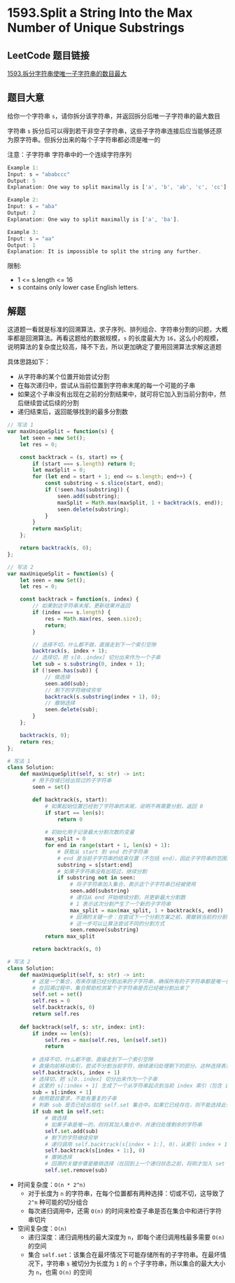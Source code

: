 # 1593.Split a String Into the Max Number of Unique Substrings

## LeetCode 题目链接

[1593.拆分字符串使唯一子字符串的数目最大](https://leetcode.cn/problems/split-a-string-into-the-max-number-of-unique-substrings/)

## 题目大意

给你一个字符串 `s`，请你拆分该字符串，并返回拆分后唯一子字符串的最大数目

字符串 `s` 拆分后可以得到若干非空子字符串，这些子字符串连接后应当能够还原为原字符串。但拆分出来的每个子字符串都必须是唯一的 

注意：子字符串 字符串中的一个连续字符序列

```js
Example 1:
Input: s = "ababccc"
Output: 5
Explanation: One way to split maximally is ['a', 'b', 'ab', 'c', 'cc']. Splitting like ['a', 'b', 'a', 'b', 'c', 'cc'] is not valid as you have 'a' and 'b' multiple times.

Example 2:
Input: s = "aba"
Output: 2
Explanation: One way to split maximally is ['a', 'ba'].

Example 3:
Input: s = "aa"
Output: 1
Explanation: It is impossible to split the string any further.
```

限制:
- 1 <= s.length <= 16
- s contains only lower case English letters.

## 解题

这道题一看就是标准的回溯算法，求子序列、排列组合、字符串分割的问题，大概率都是回溯算法。再看这题给的数据规模，`s` 的长度最大为 `16`，这么小的规模，说明算法的复杂度比较高，降不下去，所以更加确定了要用回溯算法求解这道题

具体思路如下：
- 从字符串的某个位置开始尝试分割
- 在每次递归中，尝试从当前位置到字符串末尾的每一个可能的子串
- 如果这个子串没有出现在之前的分割结果中，就可将它加入到当前分割中，然后继续尝试后续的分割
- 递归结束后，返回能够找到的最多分割数

```js
// 写法 1
var maxUniqueSplit = function(s) {
    let seen = new Set();
    let res = 0;

    const backtrack = (s, start) => {
        if (start === s.length) return 0;
        let maxSplit = 0;
        for (let end = start + 1; end <= s.length; end++) {
            const substring = s.slice(start, end);
            if (!seen.has(substring)) {
                seen.add(substring);
                maxSplit = Math.max(maxSplit, 1 + backtrack(s, end));
                seen.delete(substring);
            }
        }
        return maxSplit;
    };

    return backtrack(s, 0);
};

// 写法 2
var maxUniqueSplit = function(s) {
    let seen = new Set();
    let res = 0;

    const backtrack = function(s, index) {
        // 如果到达字符串末尾，更新结果并返回
        if (index === s.length) {
            res = Math.max(res, seen.size);
            return;
        }

        // 选择不切，什么都不做，直接走到下一个索引空隙
        backtrack(s, index + 1);
        // 选择切，把 s[0..index] 切分出来作为一个子串
        let sub = s.substring(0, index + 1);
        if (!seen.has(sub)) {
            // 做选择
            seen.add(sub);
            // 剩下的字符继续穷举
            backtrack(s.substring(index + 1), 0);
            // 撤销选择
            seen.delete(sub);
        }
    };

    backtrack(s, 0);
    return res;
};
```
```python
# 写法 1
class Solution:
    def maxUniqueSplit(self, s: str) -> int:
        # 用于存储已经出现过的子字符串
        seen = set()

        def backtrack(s, start):
            # 如果起始位置已经到了字符串的末尾，说明不再需要分割，返回 0
            if start == len(s):
                return 0
            
            # 初始化用于记录最大分割次数的变量
            max_split = 0
            for end in range(start + 1, len(s) + 1):
                # 获取从 start 到 end 的子字符串
                # end 是当前子字符串的结束位置（不包括 end），因此子字符串的范围是 s[start:end]
                substring = s[start:end]
                # 如果子字符串没有出现过，继续分割
                if substring not in seen:
                    # 将子字符串加入集合，表示这个子字符串已经被使用
                    seen.add(substring)
                    # 递归从 end 开始继续分割，并更新最大分割数
                    # 1 表示这次分割产生了一个新的子字符串
                    max_split = max(max_split, 1 + backtrack(s, end))
                    # 回溯的关键一步：在尝试下一个分割方案之前，需撤销当前的分割状态，即从 seen 集合中移除刚才加入的子字符串
                    # 这一步可以让算法尝试不同的分割方式
                    seen.remove(substring)
            return max_split

        return backtrack(s, 0)

# 写法 2
class Solution:
    def maxUniqueSplit(self, s: str) -> int:
        # 这是一个集合，用来存储已经分割出来的子字符串，确保所有的子字符串都是唯一的
        # 在回溯过程中，集合帮助检测某个子字符串是否已经被分割出来了
        self.set = set()
        self.res = 0
        self.backtrack(s, 0)
        return self.res
    
    def backtrack(self, s: str, index: int):
        if index == len(s):
            self.res = max(self.res, len(self.set))
            return
        
        # 选择不切，什么都不做，直接走到下一个索引空隙
        # 直接向前移动索引，尝试不分割当前字符，继续递归处理剩下的部分。这种选择表示当前字符依然属于之前的子字符串
        self.backtrack(s, index + 1)
        # 选择切，把 s[0..index] 切分出来作为一个子串
        # 这里的 s[:index + 1] 生成了一个从字符串起点到当前 index 索引（包含 index 位置）的子串，并命名为 sub
        sub = s[:index + 1]
        # 按照题目要求，不能有重复的子串
        # 判断 sub 是否已经出现在 self.set 集合中。如果它已经存在，则不能选择此子串，否则可以选择它
        if sub not in self.set:
            # 做选择
            # 如果子串是唯一的，则将其加入集合中，并递归处理剩余的字符串
            self.set.add(sub)
            # 剩下的字符继续穷举
            # 递归调用 self.backtrack(s[index + 1:], 0)，从索引 index + 1 的位置继续分割剩下的部分
            self.backtrack(s[index + 1:], 0)
            # 撤销选择
            # 回溯的关键步骤是撤销选择（在回到上一个递归状态之前，将刚才加入 set 的子字符串删除），以便程序能够探索不同的分割方案
            self.set.remove(sub)
```

- 时间复杂度：`O(n * 2^n)`
  - 对于长度为 `n` 的字符串，在每个位置都有两种选择：切或不切，这导致了 `2^n` 种可能的切分组合
  - 每次递归调用中，还需 `O(n)` 的时间来检查子串是否在集合中和进行字符串切片
- 空间复杂度：`O(n)`
  - 递归深度：递归调用栈的最大深度为 `n`，即每个递归调用栈最多需要 `O(n)` 的空间
  - 集合 `self.set`：该集合在最坏情况下可能存储所有的子字符串。在最坏情况下，字符串 `s` 被切分为长度为 `1` 的 `n` 个子字符串，所以集合的最大大小为 `n`，也需 `O(n)` 的空间